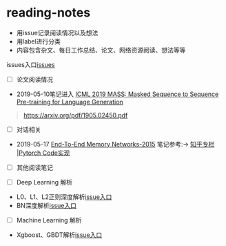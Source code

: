# reading-notes
- 用issue记录阅读情况以及想法
- 用label进行分类
- 内容包含杂文、每日工作总结、论文、网络资源阅读、想法等等

issues入口[issues](https://github.com/TommyWongww/reading-notes/issues)

- [ ] 论文阅读情况
- 2019-05-10笔记进入 [ICML 2019 MASS: Masked Sequence to Sequence Pre-training for Language Generation](https://github.com/TommyWongww/reading-notes/issues/3#issuecomment-491136899) 
> https://arxiv.org/pdf/1905.02450.pdf
- [ ] 对话相关
- 2019-05-17 [End-To-End Memory Networks-2015](http://arxiv.org/abs/1503.08895)
笔记参考:-> [知乎专栏](https://zhuanlan.zhihu.com/p/29679742)
|[Pytorch Code实现](https://github.com/TommyWongww/MemoryNetworks)

- [ ] 其他阅读笔记

- [ ] Deep Learning 解析
- L0、L1、L2正则深度解析[issue入口](https://github.com/TommyWongww/reading-notes/issues/4#issue-442946703)
- BN深度解析[issue入口](https://github.com/TommyWongww/reading-notes/issues/5#issue-442946900)

- [ ] Machine Learning 解析
- Xgboost、GBDT解析[issue入口](https://github.com/TommyWongww/reading-notes/issues/6#issue-442947206)

